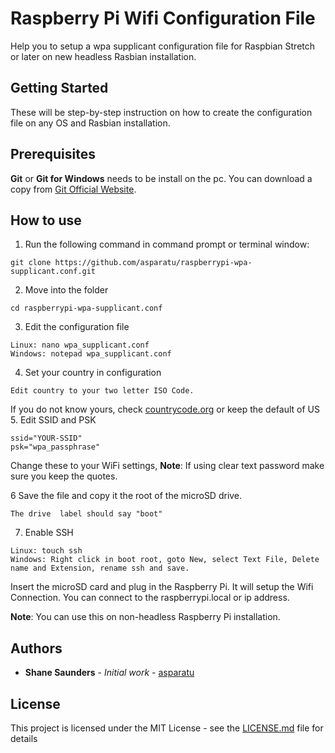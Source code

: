 # Raspberry Pi Wifi Configuration File
Help you to setup a wpa supplicant configuration file for Raspbian Stretch or later on new headless Rasbian installation.

## Getting Started
These will be step-by-step instruction on how to create the configuration file on any OS and Rasbian installation.

## Prerequisites
**Git** or **Git for Windows** needs to be install on the pc. You can download a copy from [Git Official Website](https://git-scm.com/downloads).

## How to use
1. Run the following command in command prompt or terminal window:
```
git clone https://github.com/asparatu/raspberrypi-wpa-supplicant.conf.git
```
2. Move into the folder
```
cd raspberrypi-wpa-supplicant.conf
```
3. Edit the configuration file
```
Linux: nano wpa_supplicant.conf
Windows: notepad wpa_supplicant.conf
```
4. Set your country in configuration
```
Edit country to your two letter ISO Code.
```
If you do not know yours, check [countrycode.org](https://countrycode.org/) or keep the default of US
5. Edit SSID and PSK
```
ssid="YOUR-SSID"
psk="wpa_passphrase"
```
Change these to your WiFi settings, **Note**: If using clear text password make sure you keep the quotes.

6 Save the file and copy it the root of the microSD drive.
```
The drive  label should say "boot"
```
7. Enable SSH
```
Linux: touch ssh
Windows: Right click in boot root, goto New, select Text File, Delete name and Extension, rename ssh and save.
```
Insert the microSD card and plug in the Raspberry Pi. It will setup the Wifi Connection.
You can connect to the raspberrypi.local or ip address.

**Note**: You can use this on non-headless Raspberry Pi installation.

## Authors

* **Shane Saunders** - *Initial work* - [asparatu](https://github.com/asparatu)

## License

This project is licensed under the MIT License - see the [LICENSE.md](LICENSE.md) file for details

